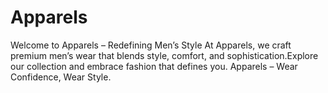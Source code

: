 # Apparels
Welcome to Apparels – Redefining Men’s Style  At Apparels, we craft premium men’s wear that blends style, comfort, and sophistication.Explore our collection and embrace fashion that defines you.  Apparels – Wear Confidence, Wear Style.
